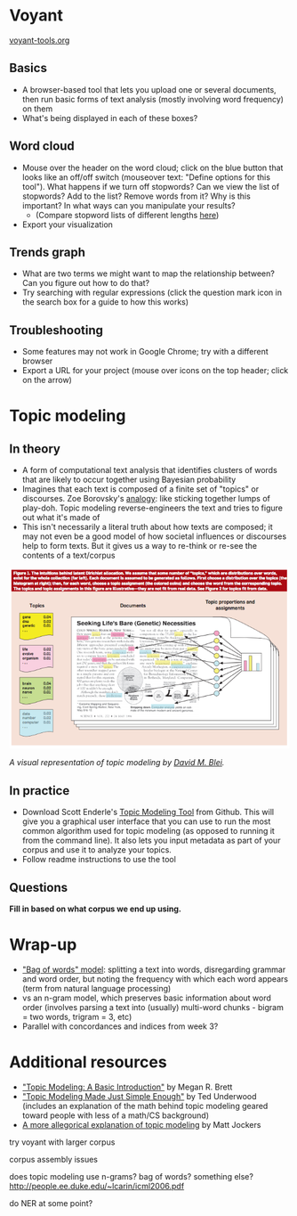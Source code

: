# Voyant

[voyant-tools.org](http://voyant-tools.org/)

## Basics
+ A browser-based tool that lets you upload one or several documents, then run basic forms of text analysis (mostly involving word frequency) on them
+ What's being displayed in each of these boxes?

## Word cloud
+ Mouse over the header on the word cloud; click on the blue button that looks like an off/off switch (mouseover text: "Define options for this tool"). What happens if we turn off stopwords? Can we view the list of stopwords? Add to the list? Remove words from it? Why is this important? In what ways can you manipulate your results?
  + (Compare stopword lists of different lengths [here](http://www.ranks.nl/stopwords/))
+ Export your visualization

## Trends graph
+ What are two terms we might want to map the relationship between? Can you figure out how to do that?
+ Try searching with regular expressions (click the question mark icon in the search box for a guide to how this works)

## Troubleshooting
+ Some features may not work in Google Chrome; try with a different browser
+ Export a URL for your project (mouse over icons on the top header; click on the arrow)

# Topic modeling

## In theory
+ A form of computational text analysis that identifies clusters of words that are likely to occur together using Bayesian probability
+ Imagines that each text is composed of a finite set of "topics" or discourses. Zoe Borovsky's [analogy](http://miriamposner.com/blog/very-basic-strategies-for-interpreting-results-from-the-topic-modeling-tool/): like sticking together lumps of play-doh. Topic modeling reverse-engineers the text and tries to figure out what it's made of
+ This isn't necessarily a literal truth about how texts are composed; it may not even be a good model of how societal influences or discourses help to form texts. But it gives us a way to re-think or re-see the contents of a text/corpus

![Visual representation of topic modeling](https://github.com/dsfellows/dsfellows/blob/master/Blei_topicmodel.png)

*A visual representation of topic modeling by [David M. Blei](http://www.cs.princeton.edu/~blei/papers/Blei2012.pdf).*

## In practice
+ Download Scott Enderle's [Topic Modeling Tool](https://github.com/senderle/topic-modeling-tool) from Github. This will give you a graphical user interface that you can use to run the most common algorithm used for topic modeling (as opposed to running it from the command line). It also lets you input metadata as part of your corpus and use it to analyze your topics.
+ Follow readme instructions to use the tool

## Questions

**Fill in based on what corpus we end up using.**

# Wrap-up
+ ["Bag of words" model](https://en.wikipedia.org/wiki/Bag-of-words_model): splitting a text into words, disregarding grammar and word order, but noting the frequency with which each word appears (term from natural language processing)
+ vs an n-gram model, which preserves basic information about word order (involves parsing a text into (usually) multi-word chunks - bigram = two words, trigram = 3, etc)
+ Parallel with concordances and indices from week 3?

# Additional resources
+ ["Topic Modeling: A Basic Introduction"](http://journalofdigitalhumanities.org/2-1/topic-modeling-a-basic-introduction-by-megan-r-brett/) by Megan R. Brett
+ ["Topic Modeling Made Just Simple Enough"](https://tedunderwood.com/2012/04/07/topic-modeling-made-just-simple-enough/) by Ted Underwood (includes an explanation of the math behind topic modeling geared toward people with less of a math/CS background)
+ [A more allegorical explanation of topic modeling](http://www.matthewjockers.net/2011/09/29/the-lda-buffet-is-now-open-or-latent-dirichlet-allocation-for-english-majors/) by Matt Jockers


try voyant with larger corpus

corpus assembly issues

does topic modeling use n-grams? bag of words? something else?
http://people.ee.duke.edu/~lcarin/icml2006.pdf

do NER at some point?
